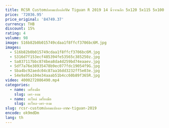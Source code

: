 ```yaml
---
title: RCSR Customปลอมแปลงล้อVw Tiguan R 2019 14 นิ้วจานลึก 5x120 5x115 5x100 อลูมิเนียมBronzeสั่งซื้อขั้นต่ํา 4 ชิ้น
price: '72036.95'
price_original: '84749.37'
currency: THB
discount: 15%
rating: 4
volume: 98
image: S16b82b0b015749cdaa1f8ffcf3706bc6M.jpg
images:
  - S16b82b0b015749cdaa1f8ffcf3706bc6M.jpg
  - S316d7f153ecf485394fe53565c385250z.jpg
  - Sa837117bbc874bea8da4d259bd74eaaev.jpg
  - Sdf7a76e38935478b9ec077fdc19054f9G.jpg
  - Sba4bc92aedc04c87aa16dd3232ff5e03e.jpg
  - S4e9a95a104e34aaab51b4cc60b89f365R.jpg
video: 4000272086490.mp4
categories:
  - name: เครื่องมือ
    slug: เคร-องม
  - name: อะไหล่ เครื่องมือ
    slug: อะไหล-เคร-องม
slug: rcsr-customปลอมแปลงล-อvw-tiguan-2019
encode: ok9mdDm
lang: th
---
```

  
